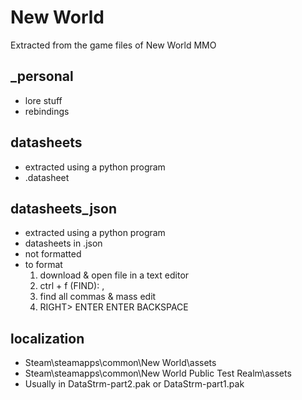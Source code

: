# New World

Extracted from the game files of New World MMO

## _personal

+ lore stuff
+ rebindings

## datasheets

+ extracted using a python program
+ .datasheet

## datasheets_json

+ extracted using a python program
+ datasheets in .json
+ not formatted
+ to format
	1. download & open file in a text editor
	2. ctrl + f (FIND): ,
	3. find all commas & mass edit
	4. RIGHT> ENTER ENTER BACKSPACE

## localization

+ Steam\steamapps\common\New World\assets
+ Steam\steamapps\common\New World Public Test Realm\assets
+ Usually in DataStrm-part2.pak or DataStrm-part1.pak

